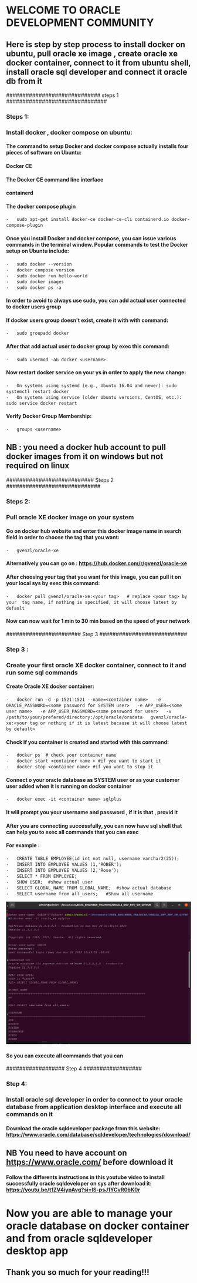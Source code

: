 

# WELCOME TO ORACLE DEVELOPMENT COMMUNITY




## Here is step by step process to install docker on ubuntu, pull oracle xe image , create oracle xe docker container, connect to it from ubuntu shell, install oracle sql developer and connect it oracle db from it



#############################           steps 1         ###############################

### Steps 1:  

### Install docker , docker compose on ubuntu:  

#### The command to setup Docker and docker compose actually installs four pieces of software on Ubuntu:

#### Docker CE

#### The Docker CE command line interface

#### containerd

#### The docker compose plugin

    -   sudo apt-get install docker-ce docker-ce-cli containerd.io docker-compose-plugin

#### Once you install Docker and docker compose, you can issue various commands in the terminal window. Popular commands to test the Docker setup on Ubuntu include:

    -   sudo docker --version
    -   docker compose version
    -   sudo docker run hello-world
    -   sudo docker images
    -   sudo docker ps -a

#### In order to avoid to always use sudo, you can add actual user connected to docker users group

#### If docker users group doesn't exist, create it with with command:

    -   sudo groupadd docker

#### After that add actual user to docker group by exec this command:

    -   sudo usermod -aG docker <username>

#### Now restart docker service on your ys in order to apply the new change:

    -   On systems using systemd (e.g., Ubuntu 16.04 and newer): sudo systemctl restart docker
    -   On systems using service (older Ubuntu versions, CentOS, etc.): sudo service docker restart

#### Verify Docker Group Membership:

    -   groups <username>


## NB : you need a docker hub account to pull docker images from it on windows but not required on linux



###########################     Steps 2        #############################


### Steps 2:

### Pull oracle XE docker image on your system

#### Go on docker hub website and enter this docker image name in search field in order to choose the tag that you want:  

    -   gvenzl/oracle-xe

####  Alternatively you can go on :   https://hub.docker.com/r/gvenzl/oracle-xe

#### After choosing your tag that you want for this image, you can pull it on your local sys by exec this command:

    -   docker pull gvenzl/oracle-xe:<your tag>   # replace <your tag> by your  tag name, if nothing is specified, it will choose latest by default 


#### Now can now wait for 1 min to 30 min based on the speed of your network




#######################              Step 3          ###########################

### Step 3 :

### Create your first oracle XE docker container, connect to it and run some sql commands

#### Create Oracle XE docker container:

    -   docker run -d -p 1521:1521 --name=<container name>   -e ORACLE_PASSWORD=<some password for SYSTEM user>   -e APP_USER=<some user name>   -e APP_USER_PASSWORD=<some password for user>   -v /path/to/your/prefered/directory:/opt/oracle/oradata   gvenzl/oracle-xe:<your tag or nothing if it is latest because it will choose latest by default>


#### Check if you container is created and started with this command:

    -   docker ps  # check your container name
    -   docker start <container name > #if you want to start it
    -   docker stop <container name> #if you want to stop it

#### Connect o your oracle database as SYSTEM user or as your customer user added when it is  running on docker container

    -   docker exec -it <container name> sqlplus 

#### It will prompt you your username and password , if it is that , provid it

#### After you are connecting successfully, you can now have sql shell that can help you to exec all commands that you can exec

#### For example :

    -   CREATE TABLE EMPLOYEE(id int not null, username varchar2(25));
    -   INSERT INTO EMPLOYEE VALUES (1,'ROBER');
    -   INSERT INTO EMPLOYEE VALUES (2,'Rose');
    -   SELECT * FROM EMPLOYEE;
    -   SHOW USER;  #show actual user
    -   SELECT GLOBAL_NAME FROM GLOBAL_NAME;  #show actual database
    -   SELECT username from all_users;   #Show all username

![Example](oracle2.png)


#### So you can execute all  commands that you can





##################      Step 4          ##################


### Step 4:

### Install oracle sql developer in order to connect to your oracle database from application desktop interface and execute all commands on it

#### Download the oracle sqldeveloper package from this website: https://www.oracle.com/database/sqldeveloper/technologies/download/



## NB You need to have account on https://www.oracle.com/ before download it



#### Follow the differents instructions in this youtube video to install successfully oracle sqldeveloper on sys after download it:  https://youtu.be/t1ZV4iypAvg?si=lS-psJ1YCvR0bK0r


# Now you are able to manage your oracle database on docker container and from oracle sqldeveloper desktop app


## Thank you so much for your reading!!!






